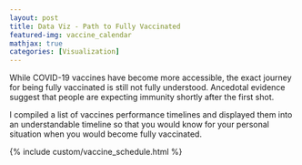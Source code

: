 ```yaml
---
layout: post
title: Data Viz - Path to Fully Vaccinated
featured-img: vaccine_calendar
mathjax: true
categories: [Visualization]
---
```


While COVID-19 vaccines have become more accessible, the exact journey for being fully vaccinated is still not fully understood. Ancedotal evidence suggest that people
are expecting immunity shortly after the first shot.

I compiled a list of vaccines performance timelines and displayed them into an understandable timeline so that you would know for your personal situation when you
would become fully vaccinated.

{% include custom/vaccine_schedule.html %}
